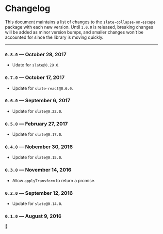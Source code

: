 
# Changelog

This document maintains a list of changes to the `slate-collapse-on-escape` package with each new version. Until `1.0.0` is released, breaking changes will be added as minor version bumps, and smaller changes won't be accounted for since the library is moving quickly.


---


### `0.8.0` — October 28, 2017

- Udate for `slate@0.29.0`.

### `0.7.0` — October 17, 2017

- Update for `slate-react@0.6.0`.

### `0.6.0` — September 6, 2017

- Update for `slate@0.22.0`.

### `0.5.0` — February 27, 2017

- Update for `slate@0.17.0`.

### `0.4.0` — Nobember 30, 2016

- Update for `slate@0.15.0`.

### `0.3.0` — November 14, 2016

- Allow `applyTransform` to return a promise.

### `0.2.0` — September 12, 2016

- Update for `slate@0.14.0`.

### `0.1.0` — August 9, 2016

:tada:

